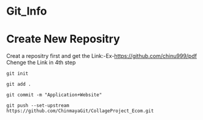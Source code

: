 # Git_Info


# Create New Repositry

Creat a repositry first and get the Link:-Ex-https://github.com/chinu999/pdf
Chenge the Link in 4th step

```
git init

git add .

git commit -m "Application+Website"
 
git push --set-upstream https://github.com/ChinmayaGit/CollageProject_Ecom.git

```
